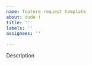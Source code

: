 ```yaml
---
name: feature request template
about: dude !
title: ''
labels: ''
assignees: ''

---
```


Description
>

